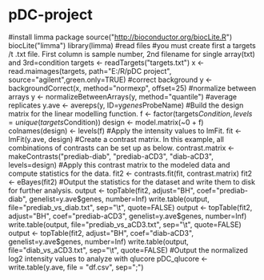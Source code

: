 # pDC-project
#install limma package
source("http://bioconductor.org/biocLite.R")
biocLite("limma")
library(limma)
#read files
#you must create first a targets /t .txt file. First column is sample number, 2nd filename for single array(txt) and 3rd=condition
targets <- readTargets("targets.txt")
x <- read.maimages(targets, path="E:/R/pDC project", source="agilent",green.only=TRUE)
#correct background
y <- backgroundCorrect(x, method="normexp", offset=25)
#normalize between arrays
y <- normalizeBetweenArrays(y, method="quantile")
#average replicates
y.ave <- avereps(y, ID=y$genes$ProbeName)
#Build the design matrix for the linear modelling function.
f <- factor(targets$Condition, levels = unique(targets$Condition))
design <- model.matrix(~0 + f)
colnames(design) <- levels(f)
#Apply the intensity values to lmFit.
fit <- lmFit(y.ave, design)
#Create a contrast matrix. In this example, all combinations of contrasts can be set up as below.
contrast.matrix <- makeContrasts("prediab-diab", "prediab-aCD3", "diab-aCD3", levels=design)
#Apply this contrast matrix to the modeled data and compute statistics for the data.
fit2 <- contrasts.fit(fit, contrast.matrix)
fit2 <- eBayes(fit2)
#Output the statistics for the dataset and write them to disk for further analysis.
output <- topTable(fit2, adjust="BH", coef="prediab-diab", genelist=y.ave$genes, number=Inf)
write.table(output, file="prediab_vs_diab.txt", sep="\t", quote=FALSE)
output <- topTable(fit2, adjust="BH", coef="prediab-aCD3", genelist=y.ave$genes, number=Inf)
write.table(output, file="prediab_vs_aCD3.txt", sep="\t", quote=FALSE)
output <- topTable(fit2, adjust="BH", coef="diab-aCD3", genelist=y.ave$genes, number=Inf)
write.table(output, file="diab_vs_aCD3.txt", sep="\t", quote=FALSE)
#Output the normalized log2 intensity values to analyze with qlucore
pDC_qlucore <- write.table(y.ave, file = "df.csv", sep=";")
